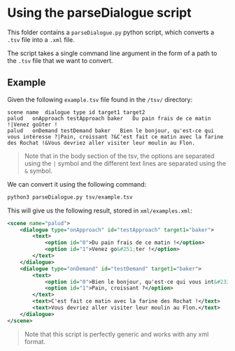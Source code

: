 # Using the parseDialogue script  
This folder contains a `parseDialogue.py` python script, which converts a `.tsv` file into a `.xml` file.  
  
The script takes a single command line argument in the form of a path to the `.tsv` file that we want to convert.  
  
## Example  
Given the following `example.tsv` file found in the `/tsv/` directory:
```tsv
scene name	dialogue type id target1 target2	
palud	onApproach testApproach baker	Du pain frais de ce matin !|Venez goûter !
palud	onDemand testDemand baker	Bien le bonjour, qu'est-ce qui vous intéresse ?|Pain, croissant ?&C'est fait ce matin avec la farine des Rochat !&Vous devriez aller visiter leur moulin au Flon.
```  
> Note that in the body section of the tsv, the options are separated using the `|` symbol and the different text lines are separated using the `&` symbol.  

We can convert it using the following command:  
```sh
python3 parseDialogue.py tsv/example.tsv
```  
This will give us the following result, stored in `xml/examples.xml`:  
```xml  
<scene name="palud">
    <dialogue type="onApproach" id="testApproach" target1="baker">
        <text>
            <option id="0">Du pain frais de ce matin !</option>
            <option id="1">Venez go&#251;ter !</option>
        </text>
    </dialogue>
    <dialogue type="onDemand" id="testDemand" target1="baker">
        <text>
            <option id="0">Bien le bonjour, qu'est-ce qui vous int&#233;resse ?</option>
            <option id="1">Pain, croissant ?</option>
        </text>
        <text>C'est fait ce matin avec la farine des Rochat !</text>
        <text>Vous devriez aller visiter leur moulin au Flon.</text>
    </dialogue>
</scene>
```  
> Note that this script is perfectly generic and works with any xml format.  
